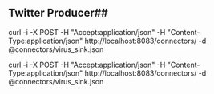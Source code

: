 ## Twitter Producer##






curl -i -X POST -H "Accept:application/json" -H  "Content-Type:application/json" http://localhost:8083/connectors/ -d @connectors/virus_sink.json

curl -i -X POST -H "Accept:application/json" -H  "Content-Type:application/json" http://localhost:8083/connectors/ -d @connectors/virus_sink.json
